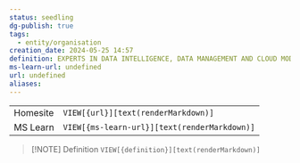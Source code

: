 ```yaml
---
status: seedling
dg-publish: true
tags:
  - entity/organisation
creation_date: 2024-05-25 14:57
definition: EXPERTS IN DATA INTELLIGENCE, DATA MANAGEMENT AND CLOUD MODERNIZATION.
ms-learn-url: undefined
url: undefined
aliases:
---
```


|          |                                              |
| -------- | -------------------------------------------- |
| Homesite | `VIEW[{url}][text(renderMarkdown)]`          |
| MS Learn | `VIEW[{ms-learn-url}][text(renderMarkdown)]` |

> [!NOTE] Definition
> `VIEW[{definition}][text(renderMarkdown)]`


